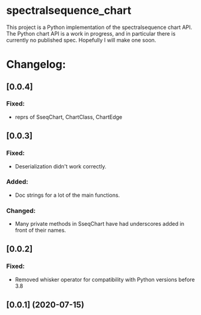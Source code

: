 # spectralsequence_chart
This project is a Python implementation of the spectralsequence chart API.
The Python chart API is a work in progress, and in particular there is currently no published spec.
Hopefully I will make one soon.


Changelog:
==========
## [0.0.4]
### Fixed:
- reprs of SseqChart, ChartClass, ChartEdge

## [0.0.3]
### Fixed:
- Deserialization didn't work correctly.

### Added:
- Doc strings for a lot of the main functions.

### Changed:
- Many private methods in SseqChart have had underscores added in front of their names.

## [0.0.2]
### Fixed: 
- Removed whisker operator for compatibility with Python versions before 3.8

## [0.0.1] (2020-07-15)